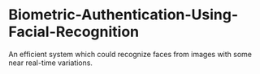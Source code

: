 # Biometric-Authentication-Using-Facial-Recognition
An efficient system which could recognize faces from images with some near real-time variations.
